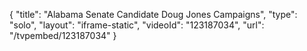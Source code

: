 {
    "title": "Alabama Senate Candidate Doug Jones Campaigns",
    "type": "solo",
    "layout": "iframe-static",
    "videoId": "123187034",
    "url": "\/tvpembed\/123187034"
}